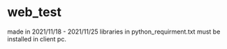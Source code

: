 # web_test
made in 2021/11/18 - 2021/11/25  libraries in python_requirment.txt must be installed in client pc.
